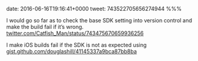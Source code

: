 date: 2016-06-16T19:16:41+0000
tweet: 743522705656274944
%%%

I would go so far as to check the base SDK setting into version control and make the build fail if it’s wrong. [twitter.com/Catfish\_Man/status/743475670659936256](https://twitter.com/Catfish_Man/status/743475670659936256)

I make iOS builds fail if the SDK is not as expected using [gist.github.com/douglashill/41145337a9bca87bb8ba](https://gist.github.com/douglashill/41145337a9bca87bb8ba)
